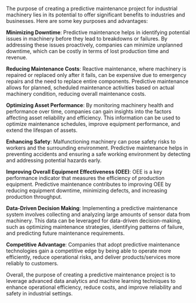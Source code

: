 The purpose of creating a predictive maintenance project for industrial machinery lies in its potential to offer significant benefits to industries and businesses. Here are some key purposes and advantages:

**Minimizing Downtime**: Predictive maintenance helps in identifying potential issues in machinery before they lead to breakdowns or failures. By addressing these issues proactively, companies can minimize unplanned downtime, which can be costly in terms of lost production time and revenue.

**Reducing Maintenance Costs**: Reactive maintenance, where machinery is repaired or replaced only after it fails, can be expensive due to emergency repairs and the need to replace entire components. Predictive maintenance allows for planned, scheduled maintenance activities based on actual machinery condition, reducing overall maintenance costs.

**Optimizing Asset Performance**: By monitoring machinery health and performance over time, companies can gain insights into the factors affecting asset reliability and efficiency. This information can be used to optimize maintenance schedules, improve equipment performance, and extend the lifespan of assets.

**Enhancing Safety**: Malfunctioning machinery can pose safety risks to workers and the surrounding environment. Predictive maintenance helps in preventing accidents and ensuring a safe working environment by detecting and addressing potential hazards early.

**Improving Overall Equipment Effectiveness (OEE)**: OEE is a key performance indicator that measures the efficiency of production equipment. Predictive maintenance contributes to improving OEE by reducing equipment downtime, minimizing defects, and increasing production throughput.

**Data-Driven Decision Making**: Implementing a predictive maintenance system involves collecting and analyzing large amounts of sensor data from machinery. This data can be leveraged for data-driven decision-making, such as optimizing maintenance strategies, identifying patterns of failure, and predicting future maintenance requirements.

**Competitive Advantage**: Companies that adopt predictive maintenance technologies gain a competitive edge by being able to operate more efficiently, reduce operational risks, and deliver products/services more reliably to customers.

Overall, the purpose of creating a predictive maintenance project is to leverage advanced data analytics and machine learning techniques to enhance operational efficiency, reduce costs, and improve reliability and safety in industrial settings.
